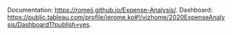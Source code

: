 Documentation: https://romejj.github.io/Expense-Analysis/.
Dashboard: https://public.tableau.com/profile/jerome.ko#!/vizhome/2020ExpenseAnalysis/Dashboard1?publish=yes.